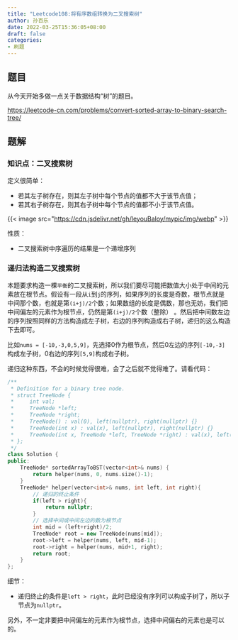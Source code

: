 ```yaml
---
title: "Leetcode108:将有序数组转换为二叉搜索树"
author: 孙百乐
date: 2022-03-25T15:36:05+08:00
draft: false
categories: 
- 刷题
---
```


## 题目

从今天开始多做一点关于数据结构“树”的题目。

https://leetcode-cn.com/problems/convert-sorted-array-to-binary-search-tree/

## 题解

### 知识点：二叉搜索树

定义很简单：

- 若其左子树存在，则其左子树中每个节点的值都不大于该节点值；
- 若其右子树存在，则其右子树中每个节点的值都不小于该节点值。

{{< image src="https://cdn.jsdelivr.net/gh/leyouBaloy/mypic/img/webp" >}}

性质：

* 二叉搜索树中序遍历的结果是一个递增序列

### 递归法构造二叉搜索树

本题要求构造一棵`平衡`的二叉搜索树，所以我们要尽可能把数值大小处于中间的元素放在根节点。假设有一段从`i`到`j`的序列，如果序列的长度是奇数，根节点就是中间那个数，也就是第`(i+j)/2`个数；如果数组的长度是偶数，那也无妨，我们把中间偏左的元素作为根节点，仍然是第`(i+j)/2`个数（整除） 。然后把中间数左边的序列按照同样的方法构造成左子树，右边的序列构造成右子树，递归的这么构造下去即可。

比如`nums = [-10,-3,0,5,9]`，先选择0作为根节点，然后0左边的序列`[-10,-3]`构成左子树，0右边的序列`[5,9]`构成右子树。

递归这种东西，不会的时候觉得很难，会了之后就不觉得难了。请看代码：

```c++
/**
 * Definition for a binary tree node.
 * struct TreeNode {
 *     int val;
 *     TreeNode *left;
 *     TreeNode *right;
 *     TreeNode() : val(0), left(nullptr), right(nullptr) {}
 *     TreeNode(int x) : val(x), left(nullptr), right(nullptr) {}
 *     TreeNode(int x, TreeNode *left, TreeNode *right) : val(x), left(left), right(right) {}
 * };
 */
class Solution {
public:
    TreeNode* sortedArrayToBST(vector<int>& nums) {
        return helper(nums, 0, nums.size()-1);
    }
    TreeNode* helper(vector<int>& nums, int left, int right){
        // 递归的终止条件
        if(left > right){ 
            return nullptr;
        }
        // 选择中间或中间左边的数为根节点
        int mid = (left+right)/2;
        TreeNode* root = new TreeNode(nums[mid]);
        root->left = helper(nums, left, mid-1);
        root->right = helper(nums, mid+1, right);
        return root;
    }
};
```

细节：

* 递归终止的条件是`left > right`，此时已经没有序列可以构成子树了，所以子节点为`nullptr`。

另外，不一定非要把中间偏左的元素作为根节点，选择中间偏右的元素也是可以的。



